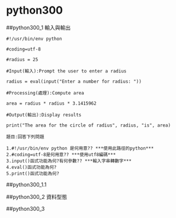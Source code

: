 # python300

##python300_1 輸入與輸出

```
#!/usr/bin/env python

#coding=utf-8

#radius = 25 

#Input(輸入):Prompt the user to enter a radius

radius = eval(input("Enter a number for radius: "))

#Processing(處理):Compute area

area = radius * radius * 3.1415962

#Output(輸出):Display results

print("The area for the circle of radius", radius, "is", area)

題目:回答下列問題

1.#!/usr/bin/env python 是何用意?? ***使用此路徑的python***
2.#coding=utf-8是何用意?? ***使用utf8編碼***
3.input()函式功能為何?有何參數?? ***輸入字串轉數字***
4.eval()函式功能為何?
5.print()函式功能為何?

```

##python300_1.1

##python300_2 資料型態

##python300_3
